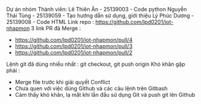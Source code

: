 Dự án nhóm
Thành viên:
Lê Thiên Ân - 25139003 - Code python
Nguyễn Thái Tùng - 25139059 - Tạo hướng dẫn sử dụng, giới thiệu
Lý Phúc Dương - 25139008 - Code HTML
Link repo : https://github.com/lpd0201/iot-nhapmon
3 link PR đã Merge :
+ https://github.com/lpd0201/iot-nhapmon/pull/4
+ https://github.com/lpd0201/iot-nhapmon/pull/3
+ https://github.com/lpd0201/iot-nhapmon/pull/2

Lệnh git đã dùng nhiều nhất : git checkout, git push origin
Khó khăn gặp phải : 
+ Merge file trước khi giải quyết Conflict 
+ Chưa quen với việc dùng Github và các câu lệnh trên Gitbash
+ Cảm thấy khó khăn, lạ mắt khi lần đầu sử dụng Git và push git lên Github

